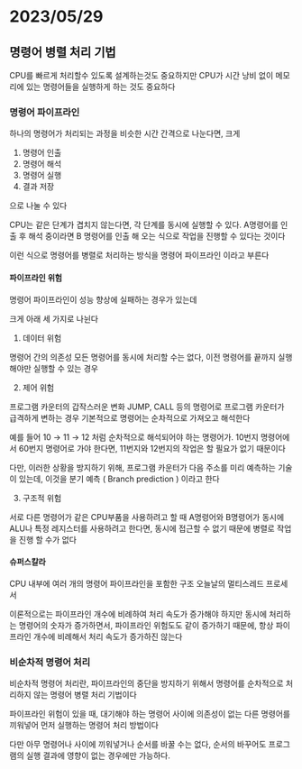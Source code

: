 # 2023/05/29

## 명령어 병렬 처리 기법

CPU를 빠르게 처리할수 있도록 설계하는것도 중요하지만
CPU가 시간 낭비 없이 메모리에 있는 명령어들을 실행하게 하는 것도 중요하다


### 명령어 파이프라인

하나의 명령어가 처리되는 과정을 비슷한 시간 간격으로 나눈다면, 크게

1. 명령어 인출
2. 명령어 해석
3. 명령어 실행
4. 결과 저장

으로 나눌 수 있다

CPU는 같은 단계가 겹치지 않는다면, 각 단계를 동시에 실행할 수 있다.
A명령어를 인출 후 해석 중이라면 B 명령어를 인출 해 오는 식으로 작업을 진행할 수 있다는 것이다

이런 식으로 명령어를 병렬로 처리하는 방식을 명령어 파이프라인 이라고 부른다


#### 파이프라인 위험

명령어 파이프라인이 성능 향상에 실패하는 경우가 있는데

크게 아래 세 가지로 나뉜다

1. 데이터 위험

명령어 간의 의존성
모든 명령어를 동시에 처리할 수는 없다, 이전 명령어를 끝까지 실행해야만 실행할 수 있는 경우

2. 제어 위험

프로그램 카운터의 갑작스러운 변화
JUMP, CALL 등의 명령어로 프로그램 카운터가 급격하게 변하는 경우
기본적으로 명령어는 순차적으로 가져오고 해석한다

예를 들어 10 → 11 → 12 처럼 순차적으로 해석되어야 하는 명령어가.
10번지 명령어에서 60번지 명령어로 가야 한다면, 11번지와 12번지의 작업은 할 필요가 없기 때문이다

다만, 이러한 상황을 방지하기 위해, 프로그램 카운터가 다음 주소를 미리 예측하는 기술이 있는데, 이것을 분기 예측 ( Branch prediction ) 이라고 한다

3. 구조적 위험

서로 다른 명령어가 같은 CPU부품을 사용하려고 할 때
A명령어와 B명령어가 동시에 ALU나 특정 레지스터를 사용하려고 한다면, 동시에 접근할 수 없기 때문에 병렬로 작업을 진행 할 수가 없다


#### 슈퍼스칼라

CPU 내부에 여러 개의 명령어 파이프라인을 포함한 구조
오늘날의 멀티스레드 프로세서

이론적으로는 파이프라인 개수에 비례하여 처리 속도가 증가해야 하지만
동시에 처리하는 명령어의 숫자가 증가하면서, 파이프라인 위험도도 같이 증가하기 때문에, 항상 파이프라인 개수에 비례해서 처리 속도가 증가하진 않는다


### 비순차적 명령어 처리

비순차적 명령어 처리란, 파이프라인의 중단을 방지하기 위해서 명령어를 순차적으로 처리하지 않는 명령어 병렬 처리 기법이다

파이프라인 위험이 있을 때, 대기해야 하는 명령어 사이에 의존성이 없는 다른 명령어를 끼워넣어 먼저 실행하는 명령어 처리 방법이다

다만 아무 명령어나 사이에 끼워넣거나 순서를 바꿀 수는 없다, 순서의 바꾸어도 프로그램의 실행 결과에 영향이 없는 경우에만 가능하다.

